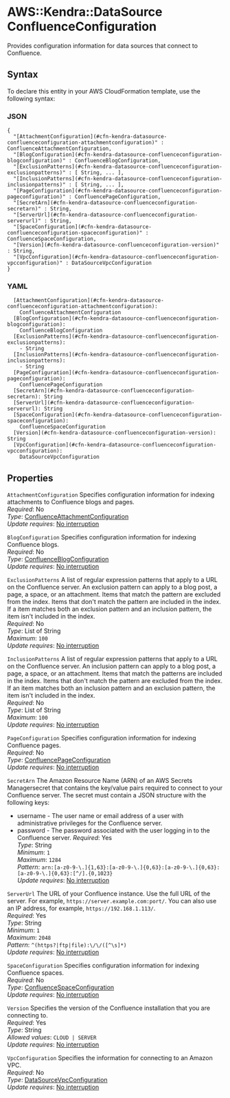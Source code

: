 # AWS::Kendra::DataSource ConfluenceConfiguration<a name="aws-properties-kendra-datasource-confluenceconfiguration"></a>

Provides configuration information for data sources that connect to Confluence\.

## Syntax<a name="aws-properties-kendra-datasource-confluenceconfiguration-syntax"></a>

To declare this entity in your AWS CloudFormation template, use the following syntax:

### JSON<a name="aws-properties-kendra-datasource-confluenceconfiguration-syntax.json"></a>

```
{
  "[AttachmentConfiguration](#cfn-kendra-datasource-confluenceconfiguration-attachmentconfiguration)" : ConfluenceAttachmentConfiguration,
  "[BlogConfiguration](#cfn-kendra-datasource-confluenceconfiguration-blogconfiguration)" : ConfluenceBlogConfiguration,
  "[ExclusionPatterns](#cfn-kendra-datasource-confluenceconfiguration-exclusionpatterns)" : [ String, ... ],
  "[InclusionPatterns](#cfn-kendra-datasource-confluenceconfiguration-inclusionpatterns)" : [ String, ... ],
  "[PageConfiguration](#cfn-kendra-datasource-confluenceconfiguration-pageconfiguration)" : ConfluencePageConfiguration,
  "[SecretArn](#cfn-kendra-datasource-confluenceconfiguration-secretarn)" : String,
  "[ServerUrl](#cfn-kendra-datasource-confluenceconfiguration-serverurl)" : String,
  "[SpaceConfiguration](#cfn-kendra-datasource-confluenceconfiguration-spaceconfiguration)" : ConfluenceSpaceConfiguration,
  "[Version](#cfn-kendra-datasource-confluenceconfiguration-version)" : String,
  "[VpcConfiguration](#cfn-kendra-datasource-confluenceconfiguration-vpcconfiguration)" : DataSourceVpcConfiguration
}
```

### YAML<a name="aws-properties-kendra-datasource-confluenceconfiguration-syntax.yaml"></a>

```
  [AttachmentConfiguration](#cfn-kendra-datasource-confluenceconfiguration-attachmentconfiguration): 
    ConfluenceAttachmentConfiguration
  [BlogConfiguration](#cfn-kendra-datasource-confluenceconfiguration-blogconfiguration): 
    ConfluenceBlogConfiguration
  [ExclusionPatterns](#cfn-kendra-datasource-confluenceconfiguration-exclusionpatterns): 
    - String
  [InclusionPatterns](#cfn-kendra-datasource-confluenceconfiguration-inclusionpatterns): 
    - String
  [PageConfiguration](#cfn-kendra-datasource-confluenceconfiguration-pageconfiguration): 
    ConfluencePageConfiguration
  [SecretArn](#cfn-kendra-datasource-confluenceconfiguration-secretarn): String
  [ServerUrl](#cfn-kendra-datasource-confluenceconfiguration-serverurl): String
  [SpaceConfiguration](#cfn-kendra-datasource-confluenceconfiguration-spaceconfiguration): 
    ConfluenceSpaceConfiguration
  [Version](#cfn-kendra-datasource-confluenceconfiguration-version): String
  [VpcConfiguration](#cfn-kendra-datasource-confluenceconfiguration-vpcconfiguration): 
    DataSourceVpcConfiguration
```

## Properties<a name="aws-properties-kendra-datasource-confluenceconfiguration-properties"></a>

`AttachmentConfiguration`  <a name="cfn-kendra-datasource-confluenceconfiguration-attachmentconfiguration"></a>
Specifies configuration information for indexing attachments to Confluence blogs and pages\.  
*Required*: No  
*Type*: [ConfluenceAttachmentConfiguration](aws-properties-kendra-datasource-confluenceattachmentconfiguration.md)  
*Update requires*: [No interruption](https://docs.aws.amazon.com/AWSCloudFormation/latest/UserGuide/using-cfn-updating-stacks-update-behaviors.html#update-no-interrupt)

`BlogConfiguration`  <a name="cfn-kendra-datasource-confluenceconfiguration-blogconfiguration"></a>
 Specifies configuration information for indexing Confluence blogs\.  
*Required*: No  
*Type*: [ConfluenceBlogConfiguration](aws-properties-kendra-datasource-confluenceblogconfiguration.md)  
*Update requires*: [No interruption](https://docs.aws.amazon.com/AWSCloudFormation/latest/UserGuide/using-cfn-updating-stacks-update-behaviors.html#update-no-interrupt)

`ExclusionPatterns`  <a name="cfn-kendra-datasource-confluenceconfiguration-exclusionpatterns"></a>
A list of regular expression patterns that apply to a URL on the Confluence server\. An exclusion pattern can apply to a blog post, a page, a space, or an attachment\. Items that match the pattern are excluded from the index\. Items that don't match the pattern are included in the index\. If a item matches both an exclusion pattern and an inclusion pattern, the item isn't included in the index\.  
*Required*: No  
*Type*: List of String  
*Maximum*: `100`  
*Update requires*: [No interruption](https://docs.aws.amazon.com/AWSCloudFormation/latest/UserGuide/using-cfn-updating-stacks-update-behaviors.html#update-no-interrupt)

`InclusionPatterns`  <a name="cfn-kendra-datasource-confluenceconfiguration-inclusionpatterns"></a>
A list of regular expression patterns that apply to a URL on the Confluence server\. An inclusion pattern can apply to a blog post, a page, a space, or an attachment\. Items that match the patterns are included in the index\. Items that don't match the pattern are excluded from the index\. If an item matches both an inclusion pattern and an exclusion pattern, the item isn't included in the index\.  
*Required*: No  
*Type*: List of String  
*Maximum*: `100`  
*Update requires*: [No interruption](https://docs.aws.amazon.com/AWSCloudFormation/latest/UserGuide/using-cfn-updating-stacks-update-behaviors.html#update-no-interrupt)

`PageConfiguration`  <a name="cfn-kendra-datasource-confluenceconfiguration-pageconfiguration"></a>
Specifies configuration information for indexing Confluence pages\.  
*Required*: No  
*Type*: [ConfluencePageConfiguration](aws-properties-kendra-datasource-confluencepageconfiguration.md)  
*Update requires*: [No interruption](https://docs.aws.amazon.com/AWSCloudFormation/latest/UserGuide/using-cfn-updating-stacks-update-behaviors.html#update-no-interrupt)

`SecretArn`  <a name="cfn-kendra-datasource-confluenceconfiguration-secretarn"></a>
The Amazon Resource Name \(ARN\) of an AWS Secrets Managersecret that contains the key/value pairs required to connect to your Confluence server\. The secret must contain a JSON structure with the following keys:  
+ username \- The user name or email address of a user with administrative privileges for the Confluence server\.
+ password \- The password associated with the user logging in to the Confluence server\.
*Required*: Yes  
*Type*: String  
*Minimum*: `1`  
*Maximum*: `1284`  
*Pattern*: `arn:[a-z0-9-\.]{1,63}:[a-z0-9-\.]{0,63}:[a-z0-9-\.]{0,63}:[a-z0-9-\.]{0,63}:[^/].{0,1023}`  
*Update requires*: [No interruption](https://docs.aws.amazon.com/AWSCloudFormation/latest/UserGuide/using-cfn-updating-stacks-update-behaviors.html#update-no-interrupt)

`ServerUrl`  <a name="cfn-kendra-datasource-confluenceconfiguration-serverurl"></a>
The URL of your Confluence instance\. Use the full URL of the server\. For example, `https://server.example.com:port/`\. You can also use an IP address, for example, `https://192.168.1.113/`\.  
*Required*: Yes  
*Type*: String  
*Minimum*: `1`  
*Maximum*: `2048`  
*Pattern*: `^(https?|ftp|file):\/\/([^\s]*)`  
*Update requires*: [No interruption](https://docs.aws.amazon.com/AWSCloudFormation/latest/UserGuide/using-cfn-updating-stacks-update-behaviors.html#update-no-interrupt)

`SpaceConfiguration`  <a name="cfn-kendra-datasource-confluenceconfiguration-spaceconfiguration"></a>
Specifies configuration information for indexing Confluence spaces\.  
*Required*: No  
*Type*: [ConfluenceSpaceConfiguration](aws-properties-kendra-datasource-confluencespaceconfiguration.md)  
*Update requires*: [No interruption](https://docs.aws.amazon.com/AWSCloudFormation/latest/UserGuide/using-cfn-updating-stacks-update-behaviors.html#update-no-interrupt)

`Version`  <a name="cfn-kendra-datasource-confluenceconfiguration-version"></a>
Specifies the version of the Confluence installation that you are connecting to\.  
*Required*: Yes  
*Type*: String  
*Allowed values*: `CLOUD | SERVER`  
*Update requires*: [No interruption](https://docs.aws.amazon.com/AWSCloudFormation/latest/UserGuide/using-cfn-updating-stacks-update-behaviors.html#update-no-interrupt)

`VpcConfiguration`  <a name="cfn-kendra-datasource-confluenceconfiguration-vpcconfiguration"></a>
Specifies the information for connecting to an Amazon VPC\.  
*Required*: No  
*Type*: [DataSourceVpcConfiguration](aws-properties-kendra-datasource-datasourcevpcconfiguration.md)  
*Update requires*: [No interruption](https://docs.aws.amazon.com/AWSCloudFormation/latest/UserGuide/using-cfn-updating-stacks-update-behaviors.html#update-no-interrupt)